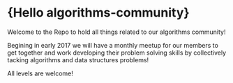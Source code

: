 # {Hello algorithms-community} 

Welcome to the Repo to hold all things related to our algorithms community! 

Begining in early 2017 we will have a monthly meetup for our members to get together and work developing their problem solving skills by collectively tacking algorithms and data structures problems! 

All levels are welcome! 

